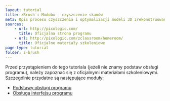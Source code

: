 ```yaml
---
layout: tutorial
title: zBrush i Mudobx - czyszczenie skanów
meta: Opis procesu czyszczenia i optymalizacji modeli 3D zrekonstruowanych w programie Photoscan, przy użyciu programów zBrush i Mudobx.
sources:
    - url: http://pixologic.com/
      title: Oficjalna strona programu
    - url: http://pixologic.com/zclassroom/homeroom/
      title: Oficjalne materiały szkoleniowe
page-type: tutorial
folder: z-brush
---
```


Przed przystąpieniem do tego tutoriala (jeżeli nie znamy podstaw obsługi programu), należy zapoznać się z oficjalnymi materiałami szkoleniowymi. Szczególnie przydatne są następujące moduły:

* [Podstawy obsługi programu](http://pixologic.com/zclassroom/homeroom/lesson/zbrush-introduction/)
* [Obsługa interfejsu programu](http://pixologic.com/zclassroom/homeroom/lesson/zbrush-ui/)